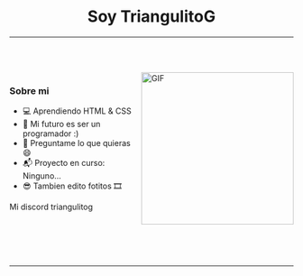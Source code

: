 <p>
  <h1 align="center"><b>Soy TriangulitoG</b></h1>
</p>

***

<p align="center">
<br>
</p>

<br>

<img align="right" height="270px" alt="GIF" src="https://i.imgur.com/F3HCgRj.png" />

### Sobre mi
- 💻 Aprendiendo HTML & CSS
- 🥅 Mi futuro es ser un programador :)
- 💬 Preguntame lo que quieras :smile:
- 📬 Proyecto en curso: Ninguno... 
- 😎 Tambien edito fotitos 🎞

Mi discord triangulitog



<br>
<br>
<br>
<br>

***
